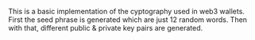 This is a basic implementation of the cyptography used in web3 wallets.
First the seed phrase is generated which are just 12 random words.
Then with that, different public & private key pairs are generated.